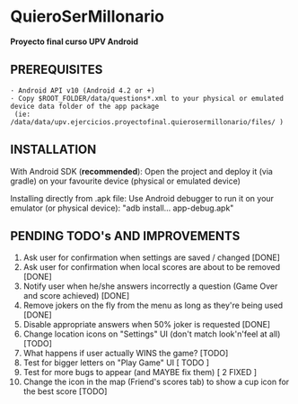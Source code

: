 # QuieroSerMillonario
**Proyecto final curso UPV Android**

PREREQUISITES
-------------
    · Android API v10 (Android 4.2 or +)
    · Copy $ROOT_FOLDER/data/questions*.xml to your physical or emulated device data folder of the app package
     (ie: /data/data/upv.ejercicios.proyectofinal.quierosermillonario/files/ )


INSTALLATION
------------

With Android SDK (**recommended**):
    Open the project and deploy it (via gradle) on your favourite device (physical or emulated device)

Installing directly from .apk file:
    Use Android debugger to run it on your emulator (or physical device): "adb install... app-debug.apk"

**PENDING TODO's AND IMPROVEMENTS** 
-------------------------------
1. Ask user for confirmation when settings are saved / changed [DONE]
2. Ask user for confirmation when local scores are about to be removed [DONE]
3. Notify user when he/she answers incorrectly a question (Game Over and score achieved) [DONE]
4. Remove jokers on the fly from the menu as long as they're being used [DONE]
5. Disable appropriate answers when 50% joker is requested [DONE]
6. Change location icons on "Settings" UI (don't match look'n'feel at all) [TODO]
7. What happens if user actually WINS the game? [TODO]
8. Test for bigger letters on "Play Game" UI [ TODO ]
9. Test for more bugs to appear (and MAYBE fix them) [ 2 FIXED ]
10. Change the icon in the map (Friend's scores tab) to show a cup icon for the best score [TODO]

